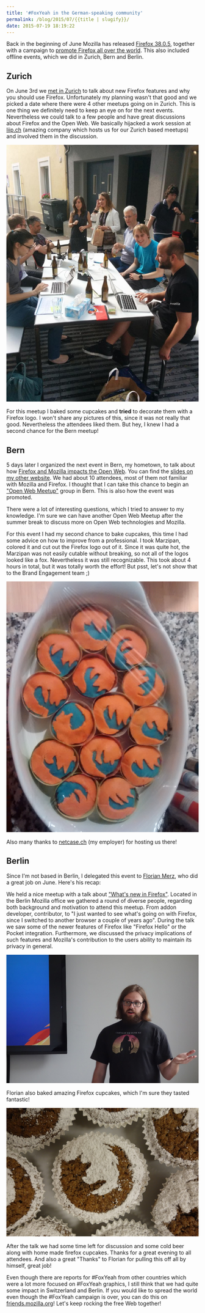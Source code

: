 ```yaml
---
title: '#FoxYeah in the German-speaking community'
permalink: /blog/2015/07/{{title | slugify}}/
date: 2015-07-19 18:19:22
---
```


Back in the beginning of June Mozilla has released [Firefox 38.0.5](https://www.mozilla.org/en-US/firefox/38.0.5/releasenotes/), together with a campaign to [promote Firefox all over the world](https://foxyeah.mozilla.org/). This also included offline events, which we did in Zurich, Bern and Berlin.

<!-- excerpt -->

## Zurich

On June 3rd we [met in Zurich](https://mozilla.github.io/reps-archive/e/why-should-you-use-firefox/) to talk about new Firefox features and why you should use Firefox. Unfortunately my planning wasn't that good and we picked a date where there were 4 other meetups going on in Zurich. This is one thing we definitely need to keep an eye on for the next events. Nevertheless we could talk to a few people and have great discussions about Firefox and the Open Web. We basically hijacked a work session at [liip.ch](https://www.liip.ch) (amazing company which hosts us for our Zurich based meetups) and involved them in the discussion.

[![CGl8b8cXIAA6ilS.jpg_large](/images/2015/07/CGl8b8cXIAA6ilS.jpg_large.jpg)](/images/2015/07/CGl8b8cXIAA6ilS.jpg_large.jpg)

For this meetup I baked some cupcakes and **tried** to decorate them with a Firefox logo. I won't share any pictures of this, since it was not really that good. Nevertheless the attendees liked them. But hey, I knew I had a second chance for the Bern meetup!

## Bern

5 days later I organized the next event in Bern, my hometown, to talk about how [Firefox and Mozilla impacts the Open Web](https://mozilla.github.io/reps-archive/e/mozilla-bern-how-firefox-benefits-the-open-web/). You can find the [slides on my other website](http://mkohler.dev/presentations/mozillaCH-how-mozilla-protect-web/index.html#1). We had about 10 attendees, most of them not familiar with Mozilla and Firefox. I thought that I can take this chance to begin an ["Open Web Meetup"](http://www.meetup.com/Bern-Open-Web-Meetup/) group in Bern. This is also how the event was promoted.

There were a lot of interesting questions, which I tried to answer to my knowledge. I'm sure we can have another Open Web Meetup after the summer break to discuss more on Open Web technologies and Mozilla.

For this event I had my second chance to bake cupcakes, this time I had some advice on how to improve from a professional. I took Marzipan, colored it and cut out the Firefox logo out of it. Since it was quite hot, the Marzipan was not easily cutable without breaking, so not all of the logos looked like a fox. Nevertheless it was still recognizable. This took about 4 hours in total, but it was totally worth the effort! But psst, let's not show that to the Brand Engagement team ;)

[![CHDl2EWUQAAa-Qv](/images/2015/07/CHDl2EWUQAAa-Qv.png)](/images/2015/07/CHDl2EWUQAAa-Qv.png)

Also many thanks to [netcase.ch](http://www.netcase.ch/) (my employer) for hosting us there!

## Berlin

Since I'm not based in Berlin, I delegated this event to [Florian Merz](https://mozillians.org/en-US/u/fiji/), who did a great job on June. Here's his recap:

We held a nice meetup with a talk about ["What's new in Firefox"](https://mozilla.github.io/reps-archive/e/whats-new-in-firefox/). Located in the Berlin Mozilla office we gathered a round of diverse people, regarding both background and motivation to attend this meetup. From addon developer, contributor, to "I just wanted to see what's going on with Firefox, since I switched to another browser a couple of years ago". During the talk we saw some of the newer features of Firefox like "Firefox Hello" or the Pocket integration. Furthermore, we discussed the privacy implications of such features and Mozilla's contribution to the users ability to maintain its privacy in general.

[![talk](/images/2015/07/talk.jpg)](/images/2015/07/talk.jpg)

Florian also baked amazing Firefox cupcakes, which I'm sure they tasted fantastic!

[![cupcake](/images/2015/07/cupcake.jpg)](/images/2015/07/cupcake.jpg)

After the talk we had some time left for discussion and some cold beer along with home made firefox cupcakes. Thanks for a great evening to all attendees. And also a great "Thanks" to Florian for pulling this off all by himself, great job!

Even though there are reports for #FoxYeah from other countries which were a lot more focused on #FoxYeah graphics, I still think that we had quite some impact in Switzerland and Berlin. If you would like to spread the world even though the #FoxYeah campaign is over, you can do this on [friends.mozilla.org](http://friends.mozilla.org)! Let's keep rocking the free Web together!

